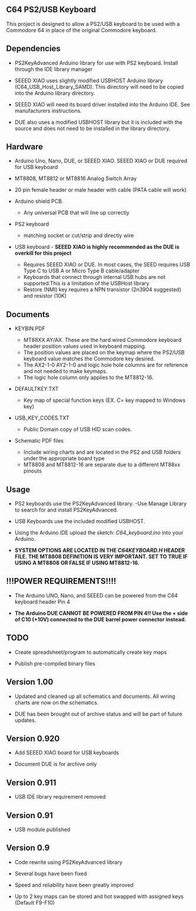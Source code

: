 ## C64 PS2/USB Keyboard




This project is designed to allow a PS2/USB keyboard to be used with a Commodore 64 in place of the original Commodore keyboard.


Dependencies
------------
* PS2KeyAdvanced Arduino library for use with PS2 keyboard. Install through the IDE library manager

* SEEED XIAO uses slightly modified USBHOST Arduino library (C64_USB_Host_Library_SAMD). This directory will need to be copied into the Arduino library directory.

* SEEED XIAO will need its board driver installed into the Arduino IDE. See manufacturers instructions.

* DUE also uses a modified USBHOST library but it is included with the source and does not need to be installed in the library directory.


Hardware
--------
* Arduino Uno, Nano, DUE, or SEEED XIAO. SEEED XIAO or DUE required for USB keyboard

* MT8808, MT8812 or MT8816 Analog Switch Array

* 20 pin female header or male header with cable (PATA cable will work)

* Arduino shield PCB. 
	- Any universal PCB that will line up correctly

* PS2 keyboard 
	- matching socket or cut/strip and directly wire
	
* USB keyboard - **SEEED XIAO is highly recommended as the DUE is overkill for this project** 
	- Requires SEEED XIAO or DUE. In most cases, the SEED requires USB Type C to USB A or Micro Type B cable/adapter
	- Keyboards that connect through internal USB hubs are not supported.This is a limitation of the USBHost library
	- Restore (NMI) key requires a NPN transistor (2n3904 suggested) and resistor (10K)

 
Documents
---------
	
* KEYBIN.PDF
	- MT88XX AY/AX. These are the hard wired Commodore keyboard header position values used in keyboard mapping.
	- The position values are placed on the keymap where the PS2/USB keyboard value matches the Commodore key desired.
	- The AX2-1-0 AY2-1-0 and logic hole hole columns are for reference and not needed to make keymaps.
	- The logic hole column only applies to the MT8812-16.
	
* DEFAULTKEY.TXT
	- Key map of special function keys (EX. C= key mapped to Windows key)
	
* USB_KEY_CODES.TXT
	- Public Domain copy of USB HID scan codes.
	
* Schematic PDF files
	- Include wiring charts and are located in the PS2 and USB folders under the appropriate board type
	- MT8808 and MT8812-16 are separate due to a different MT88xx pinouts 


Usage
-----

* PS2 keyboards use the PS2KeyAdvanced library.
	-Use Manage Library to search for and install PS2KeyAdvanced.

* USB Keyboards use the included modified USBHOST.

* Using the Arduino IDE upload the sketch: *C64_keyboard.ino* into your Arduino.

* **SYSTEM OPTIONS ARE LOCATED IN THE *C64KEYBOARD.H* HEADER FILE. THE MT8808 DEFINITION IS VERY IMPORTANT. SET TO TRUE IF USING A MT8808 OR FALSE IF USING MT8812-16.**


!!!POWER REQUIREMENTS!!!!
-------------------------

* The Arduino UNO, Nano, and SEEED can be powered from the C64 keyboard header Pin 4

* **The Arduino DUE CANNOT BE POWERED FROM PIN 4!! Use the + side of C10 (+10V) connected to the DUE barrel power connector instead.**


TODO
----

* Create spreadsheet/program to automatically create key maps

* Publish pre-compiled binary files
 

Version 1.00
-------------
* Updated and cleaned up all schematics and documents. All wiring charts are now on the schematics.

* DUE has been brought out of archive status and will be part of future updates.


Version 0.920
-------------
* Add SEEED XIAO board for USB keyboards

* Document DUE is for archive only

Version 0.911
-------------
* USB IDE library requirement removed

Version 0.91
------------
* USB module published
 


Version 0.9
------------
* Code rewrite using PS2KeyAdvanced library

* Several bugs have been fixed

* Speed and reliability have been greatly improved

* Up to 2 key maps can be stored and hot swapped with assigned keys (Default F9-F10)


	

